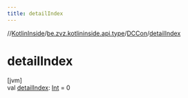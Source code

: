 ```yaml
---
title: detailIndex
---
```

//[KotlinInside](../../../index.html)/[be.zvz.kotlininside.api.type](../index.html)/[DCCon](index.html)/[detailIndex](detail-index.html)



# detailIndex



[jvm]\
val [detailIndex](detail-index.html): [Int](https://kotlinlang.org/api/latest/jvm/stdlib/kotlin/-int/index.html) = 0




